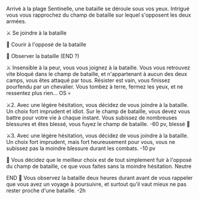 Arrivé à la plage Sentinelle, une bataille se déroule sous vos yeux. Intrigué vous vous rapprochez du champ de bataille sur lequel s'opposent les deux armées.

⚔️ Se joindre à la bataille

🏃 Courir à l'opposé de la bataille

👀 Observer la bataille (END ?)

⚔️
Insensible à la peur, vous vous joignez à la bataille. Vous vous retrouvez vite bloqué dans le champ de bataille, et n'appartenant à aucun des deux camps, vous êtes attaqué par tous. Résister est vain, vous finissez pourfendu par un chevalier. Vous tombez à terre, fermez les yeux, et ne ressentez plus rien...
OS 💀

⚔️2.
Avec une légère hésitation, vous décidez de vous joindre à la bataille. Un choix fort imprudent et idiot. Sur le champ de bataille, vous devez vous battre pour votre vie à chaque instant. Vous subissez de nombreuses blessures et êtes blessé, vous fuyez le champ de bataille.
-60 pv, blessé 🤕

⚔️3.
Avec une légère hésitation, vous décidez de vous joindre à la bataille. Un choix fort imprudent, mais fort heureusement pour vous, vous ne subissez pas la moindre blessure durant les combats.
-10 pv

🏃
Vous décidez que le meilleur choix est de tout simplement fuir à l'opposé du champ de bataille, ce que vous faites sans la moindre hésitation. 
Neutre

END
👀 Vous observez la bataille deux heures durant avant de vous rappeler que vous avez un voyage à poursuivre, et surtout qu'il vaut mieux ne pas rester proche d'une bataille.
-2h



